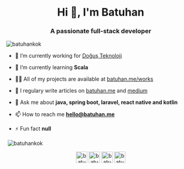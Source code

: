 <h1 align="center">Hi 👋, I'm Batuhan</h1>
<h3 align="center">A passionate full-stack developer</h3>

<p align="left"> <img src="https://komarev.com/ghpvc/?username=batuhankok" alt="batuhankok" /> </p>

- 🔭 I’m currently working for [Doğuş Teknoloji](https://d-teknoloji.com.tr)

- 🌱 I’m currently learning **Scala**

- 👨‍💻 All of my projects are available at [batuhan.me/works](https://batuhan.me/works)

- 📝 I regulary write articles on [batuhan.me](https://batuhan.me) and [medium](https://batuhankok.medium.com)

- 💬 Ask me about **java, spring boot, laravel, react native and kotlin**

- 📫 How to reach me **hello@batuhan.me**

- ⚡ Fun fact **null**

<p>&nbsp;<img align="center" src="https://github-readme-stats.vercel.app/api?username=batuhankok&show_icons=true" alt="batuhankok" /></p>

<p align="center">
<a href="https://twitter.com/batuhankok" target="blank"><img align="center" src="https://cdn.jsdelivr.net/npm/simple-icons@3.0.1/icons/twitter.svg" alt="batuhankok" height="30" width="30" /></a>
<a href="https://linkedin.com/in/batuhankok" target="blank"><img align="center" src="https://cdn.jsdelivr.net/npm/simple-icons@3.0.1/icons/linkedin.svg" alt="batuhankok" height="30" width="30" /></a>
<a href="https://stackoverflow.com/users/batuhankok" target="blank"><img align="center" src="https://cdn.jsdelivr.net/npm/simple-icons@3.0.1/icons/stackoverflow.svg" alt="batuhankok" height="30" width="30" /></a>
<a href="https://instagram.com/batuhn" target="blank"><img align="center" src="https://cdn.jsdelivr.net/npm/simple-icons@3.0.1/icons/instagram.svg" alt="batuhn" height="30" width="30" /></a>
</p>
